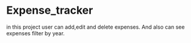 # Expense_tracker
in this project user can add,edit and delete expenses. And also can see expenses filter by year.
